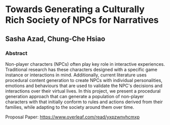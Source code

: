 # Towards Generating a Culturally Rich Society of NPCs for Narratives
## Sasha Azad, Chung-Che Hsiao

### Abstract
Non-player characters (NPCs) often play key role in interactive experiences. Traditional research has these characters designed with a specific game instance or interactions in mind. Additionally, current literature uses procedural content generation to create NPCs with individual personalities, emotions and behaviours that are used to validate the NPC's decisions and interactions over their virtual lives. In this project, we present a procedural generation approach that can generate a population of non-player characters with that initially conform to rules and actions derived from their families, while adapting to the society around them over time. 


Proposal Paper: https://www.overleaf.com/read/yxpzwnvhcmxp